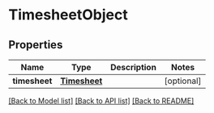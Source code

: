 # TimesheetObject

## Properties
Name | Type | Description | Notes
------------ | ------------- | ------------- | -------------
**timesheet** | [**Timesheet**](Timesheet.md) |  | [optional] 

[[Back to Model list]](../README.md#documentation-for-models) [[Back to API list]](../README.md#documentation-for-api-endpoints) [[Back to README]](../README.md)



